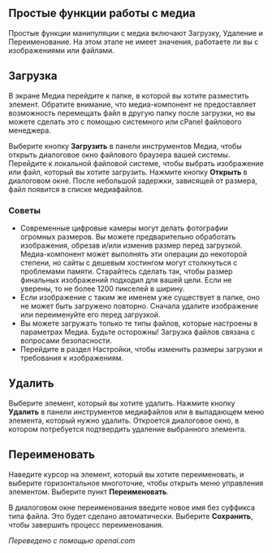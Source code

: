 <!-- Filename: J4.x:Media:_Upload_Delete_Rename / Display title: Загрузить Удалить Переименовать -->

## Простые функции работы с медиа

Простые функции манипуляции с медиа включают Загрузку, Удаление и Переименование. На этом этапе не имеет значения, работаете ли вы с изображениями или файлами.

## Загрузка

В экране Медиа перейдите к папке, в которой вы хотите разместить элемент. Обратите внимание, что медиа-компонент не предоставляет возможность перемещать файл в другую папку после загрузки, но вы можете сделать это с помощью системного или cPanel файлового менеджера.

Выберите кнопку **Загрузить** в панели инструментов Медиа, чтобы открыть диалоговое окно файлового браузера вашей системы. Перейдите к локальной файловой системе, чтобы выбрать изображение или файл, который вы хотите загрузить. Нажмите кнопку **Открыть** в диалоговом окне. После небольшой задержки, зависящей от размера, файл появится в списке медиафайлов.

### Советы

- Современные цифровые камеры могут делать фотографии огромных размеров. Вы можете предварительно обработать изображения, обрезав и/или изменив размер перед загрузкой. Медиа-компонент может выполнять эти операции до некоторой степени, но сайты с дешевым хостингом могут столкнуться с проблемами памяти. Старайтесь сделать так, чтобы размер финальных изображений подходил для вашей цели. Если не уверены, то не более 1200 пикселей в ширину.
- Если изображение с таким же именем уже существует в папке, оно не может быть загружено повторно. Сначала удалите изображение или переименуйте его перед загрузкой.
- Вы можете загружать только те типы файлов, которые настроены в параметрах Медиа. Будьте осторожны! Загрузка файлов связана с вопросами безопасности.
- Перейдите в раздел Настройки, чтобы изменить размеры загрузки и требования к изображениям.

## Удалить

Выберите элемент, который вы хотите удалить. Нажмите кнопку **Удалить** в панели инструментов медиафайлов или в выпадающем меню элемента, который нужно удалить. Откроется диалоговое окно, в котором потребуется подтвердить удаление выбранного элемента.  

## Переименовать

Наведите курсор на элемент, который вы хотите переименовать, и выберите горизонтальное многоточие, чтобы открыть меню управления элементом. Выберите пункт **Переименовать**.

В диалоговом окне переименования введите новое имя без суффикса типа файла. Это будет сделано автоматически. Выберите **Сохранить**, чтобы завершить процесс переименования.

*Переведено с помощью openai.com*

